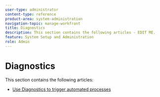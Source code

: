 ```yaml
---
user-type: administrator
content-type: reference
product-area: system-administration
navigation-topic: manage-workfront
title: Diagnostics
description: This section contains the following articles - EDIT ME.
feature: System Setup and Administration
role: Admin
---
```


# Diagnostics

This section contains the following articles:

* [Use Diagnostics to trigger automated processes](../../../administration-and-setup/manage-workfront/run-diagnostics/use-diagnostics-to-trigger-automated-processes.md)

